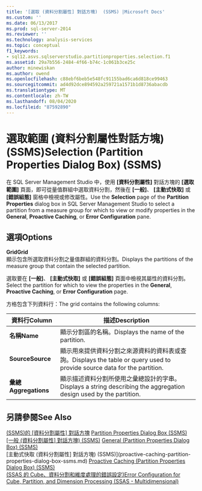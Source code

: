 ```yaml
---
title: '[選取 (資料分割屬性] 對話方塊)  (SSMS) |Microsoft Docs'
ms.custom: ''
ms.date: 06/13/2017
ms.prod: sql-server-2014
ms.reviewer: ''
ms.technology: analysis-services
ms.topic: conceptual
f1_keywords:
- sql12.asvs.sqlserverstudio.partitionproperties.selection.f1
ms.assetid: 29a7b556-2484-4f66-b74c-1c061b3ce25c
author: minewiskan
ms.author: owend
ms.openlocfilehash: c88ebf6beb5e548fc91155bad6ca6d818ce99463
ms.sourcegitcommit: ad4d92dce894592a259721a1571b1d8736abacdb
ms.translationtype: MT
ms.contentlocale: zh-TW
ms.lasthandoff: 08/04/2020
ms.locfileid: "87592890"
---
```

# <a name="selection-partition-properties-dialog-box-ssms"></a><span data-ttu-id="c8ba6-102">選取範圍 (資料分割屬性對話方塊) (SSMS)</span><span class="sxs-lookup"><span data-stu-id="c8ba6-102">Selection (Partition Properties Dialog Box) (SSMS)</span></span>
  <span data-ttu-id="c8ba6-103">在 SQL Server Management Studio 中，使用 **[資料分割屬性]** 對話方塊的 **[選取範圍]** 頁面，即可從量值群組中選取資料分割，然後在 **[一般]**、 **[主動式快取]** 或 **[錯誤組態]** 窗格中檢視或修改屬性。</span><span class="sxs-lookup"><span data-stu-id="c8ba6-103">Use the **Selection** page of the **Partition Properties** dialog box in SQL Server Management Studio to select a partition from a measure group for which to view or modify properties in the **General**, **Proactive Caching**, or **Error Configuration** pane.</span></span>  
  
## <a name="options"></a><span data-ttu-id="c8ba6-104">選項</span><span class="sxs-lookup"><span data-stu-id="c8ba6-104">Options</span></span>  
 <span data-ttu-id="c8ba6-105">**Grid**</span><span class="sxs-lookup"><span data-stu-id="c8ba6-105">**Grid**</span></span>  
 <span data-ttu-id="c8ba6-106">顯示包含所選取資料分割之量值群組的資料分割。</span><span class="sxs-lookup"><span data-stu-id="c8ba6-106">Displays the partitions of the measure group that contain the selected partition.</span></span>  
  
 <span data-ttu-id="c8ba6-107">選取要在 **[一般]**、 **[主動式快取]** 或 **[錯誤組態]** 頁面中檢視其屬性的資料分割。</span><span class="sxs-lookup"><span data-stu-id="c8ba6-107">Select the partition for which to view the properties in the **General**, **Proactive Caching**, or **Error Configuration** page.</span></span>  
  
 <span data-ttu-id="c8ba6-108">方格包含下列資料行：</span><span class="sxs-lookup"><span data-stu-id="c8ba6-108">The grid contains the following columns:</span></span>  
  
|<span data-ttu-id="c8ba6-109">資料行</span><span class="sxs-lookup"><span data-stu-id="c8ba6-109">Column</span></span>|<span data-ttu-id="c8ba6-110">描述</span><span class="sxs-lookup"><span data-stu-id="c8ba6-110">Description</span></span>|  
|------------|-----------------|  
|<span data-ttu-id="c8ba6-111">**名稱**</span><span class="sxs-lookup"><span data-stu-id="c8ba6-111">**Name**</span></span>|<span data-ttu-id="c8ba6-112">顯示分割區的名稱。</span><span class="sxs-lookup"><span data-stu-id="c8ba6-112">Displays the name of the partition.</span></span>|  
|<span data-ttu-id="c8ba6-113">**Source**</span><span class="sxs-lookup"><span data-stu-id="c8ba6-113">**Source**</span></span>|<span data-ttu-id="c8ba6-114">顯示用來提供資料分割之來源資料的資料表或查詢。</span><span class="sxs-lookup"><span data-stu-id="c8ba6-114">Displays the table or query used to provide source data for the partition.</span></span>|  
|<span data-ttu-id="c8ba6-115">**彙總**</span><span class="sxs-lookup"><span data-stu-id="c8ba6-115">**Aggregations**</span></span>|<span data-ttu-id="c8ba6-116">顯示描述資料分割所使用之彙總設計的字串。</span><span class="sxs-lookup"><span data-stu-id="c8ba6-116">Displays a string describing the aggregation design used by the partition.</span></span>|  
  
## <a name="see-also"></a><span data-ttu-id="c8ba6-117">另請參閱</span><span class="sxs-lookup"><span data-stu-id="c8ba6-117">See Also</span></span>  
 <span data-ttu-id="c8ba6-118">[&#40;SSMS&#41;的 [資料分割屬性] 對話方塊](partition-properties-dialog-box-ssms.md) </span><span class="sxs-lookup"><span data-stu-id="c8ba6-118">[Partition Properties Dialog Box &#40;SSMS&#41;](partition-properties-dialog-box-ssms.md) </span></span>  
 <span data-ttu-id="c8ba6-119">[[一般 &#40;資料分割屬性] 對話方塊&#41; &#40;SSMS&#41;](general-partition-properties-dialog-box-ssms.md) </span><span class="sxs-lookup"><span data-stu-id="c8ba6-119">[General &#40;Partition Properties Dialog Box&#41; &#40;SSMS&#41;](general-partition-properties-dialog-box-ssms.md) </span></span>  
 <span data-ttu-id="c8ba6-120">[主動式快取 &#40;資料分割屬性] 對話方塊&#41; &#40;SSMS&#41;](proactive-caching-partition-properties-dialog-box-ssms.md) </span><span class="sxs-lookup"><span data-stu-id="c8ba6-120">[Proactive Caching &#40;Partition Properties Dialog Box&#41; &#40;SSMS&#41;](proactive-caching-partition-properties-dialog-box-ssms.md) </span></span>  
 [<span data-ttu-id="c8ba6-121">&#40;SSAS 的 Cube、資料分割和維度處理的錯誤設定&#41;</span><span class="sxs-lookup"><span data-stu-id="c8ba6-121">Error Configuration for Cube, Partition, and Dimension Processing &#40;SSAS - Multidimensional&#41;</span></span>](multidimensional-models/error-configuration-for-cube-partition-and-dimension-processing.md)  
  
  
